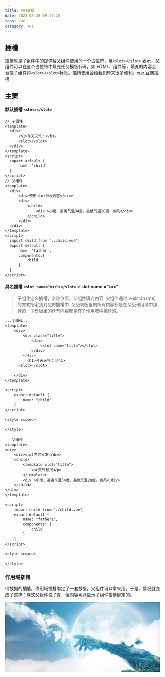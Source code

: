 ```yaml
---
title: Vue插槽
date: 2021-08-28 09:47:20
tags: Vue
category: Vue
---
```


## 插槽

插槽就是子组件中的提供给父组件使用的一个占位符，用`<slot></slot>` 表示，父组件可以在这个占位符中填充任何模板代码，如 HTML、组件等，填充的内容会替换子组件的`<slot></slot>`标签。插槽使用会给我们带来很多便利。[vue 官网插槽](https://cn.vuejs.org/v2/guide/components-slots.html#%E6%8F%92%E6%A7%BD%E5%86%85%E5%AE%B9)

## 主要

#### 默认插槽 `<slot></slot>`

```
// 子组件
<template>
  <div>
      <h1>今天天气：</h1>
      <slot></slot>
  </div>
</template>
<script>
  export default {
      name: 'child'
  }
</script>
// 父组件
<template>
  <div>
      <div>使用slot分发内容</div>
      <div>
          <child>
              <div >小雨，最高气温34度，最低气温28度，微风</div>
          </child>
      </div>
  </div>
</template>
<script>
  import child from "./child.vue";
  export default {
      name: 'father',
      components:{
          child
      }
  }
</script>

```

#### 具名插槽 `<slot name="xxx"></slot>` v-slot:name ="xxx"

> 子组件定义插槽，名称位置。父组件填充内容, 父组件通过 v-slot:[name] 的方式指定到对应的插槽中.
> 父级模板里的所有内容都是在父级作用域中编译的；子模板里的所有内容都是在子作用域中编译的。

```
---子组件---
<template>
    <div>
        <div class="title">
            <div>
                <slot name="title"></slot>
            </div>
        </div>
          <h1>今天天气：</h1>
      <slot></slot>

    </div>
</template>

<script>
    export default {
        name: "child"
    }
</script>

<style scoped>

</style>

---父组件---
<template>
<div>
    <div>slot内容分发</div>
    <child>
        <template slot="title">
            <p>天气预报</p>
        </template>
        <div >小雨，最高气温34度，最低气温28度，微风</div>
    </child>
</div>
</template>

<script>
    import child from "./child.vue";
    export default {
        name: "father1",
        components: {
            child
        }
    }
</script>

<style scoped>

</style>

```

### 作用域插槽

带数据的插槽，作用域插槽绑定了一套数据，父组件可以拿来用。于是，情况就变成了这样：样式父组件说了算，但内容可以显示子组件插槽绑定的。

![BG图片](/img/1.jpg)
